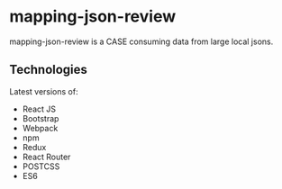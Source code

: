 # mapping-json-review 

mapping-json-review is a CASE consuming data from large local jsons.

## Technologies

Latest versions of:

+ React JS
+ Bootstrap
+ Webpack
+ npm
+ Redux
+ React Router
+ POSTCSS
+ ES6
